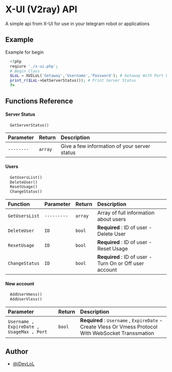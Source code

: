 
# X-UI (V2ray) API

A simple api from X-UI for use in your telegram robot or applications


## Example

Example for begin

```php
  <?php
  reqiure './x-ui.php';
  # Begin Class
  $LoL = XUILoL('Getaway','Username','Password'); # Getaway With Port Ex : 192.168.11.:54321
  print_r($LoL->GetServerStatus()); # Print Server Status
  ?>
```


## Functions Reference

#### Server Status

```php
  GetServerStatus()
```

| Parameter | Return     | Description                |
| :-------- | :------- | :------------------------- |
| `--------` | `array` | Give a few information of your server status|

#### Users

```php
  GetUsersList()
  DeleteUser()
  ResetUsage()
  ChangeStatus()
```

| Function | Parameter | Return     | Description                       |
| :-------- | :-------- | :------- | :-------------------------------- |
| `GetUsersList`      | `---------`      | `array` | Array of full information about users |
| `DeleteUser`      | `ID`      | `bool` | **Required** : ID of user - Delete User |
| `ResetUsage`      | `ID`      | `bool` | **Required** : ID of user - Reset Usage |
| `ChangeStatus`      | `ID`      | `bool` | **Required** : ID of user - Turn On or Off user account |

#### New account

```php
  AddUserVmess()
  AddUserVless()
```

| Parameter | Return     | Description                |
| :-------- | :------- | :------------------------- |
| `Username , ExpireDate , UsageMax , Port` | `bool` |**Required** : `Username` , `ExpireDate`  - Create Vless Or Vmess Protocol With WebSocket Transsmation|



## Author

- [@iDevLoL](https://www.github.com/iDevLoL)

